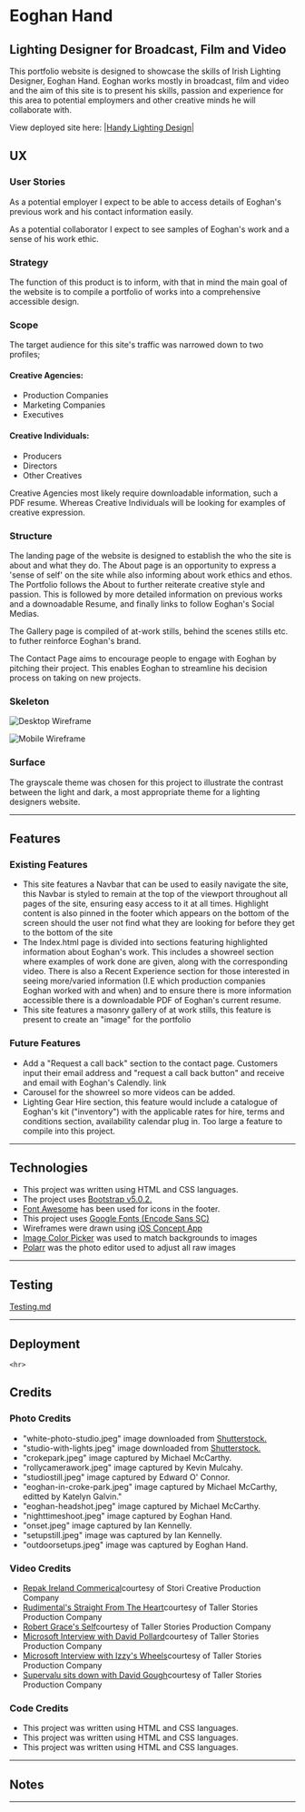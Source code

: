 <h1>Eoghan Hand</h1>
<h2>Lighting Designer for Broadcast, Film and Video</h2>
<p>This portfolio website is designed to showcase the skills of Irish Lighting Designer, Eoghan Hand. Eoghan works mostly in broadcast, film and video and the aim of this site is to present his skills, passion and experience for this area to potential employmers and other creative minds he will collaborate with.

View deployed site here: |[Handy Lighting Design](https://katelyn234.github.io/HandyLighting-Design/)|
</p>

<h2>UX</h2>
<h3>User Stories</h3>
<p>As a potential employer I expect to be able to access details of Eoghan's previous work and his contact information easily. </p>

<p>As a potential collaborator I expect to see samples of Eoghan's work and a sense of his work ethic.</p>

<h3>Strategy</h3>
<p>The function of this product is to inform, with that in mind the main goal of the website is to compile a portfolio of works into a comprehensive accessible design.</p>

<h3>Scope</h3>
<p>The target audience for this site's traffic was narrowed down to two profiles; 
<h4>Creative Agencies:</h4>
    <ul>
        <li>Production Companies</li>
        <li>Marketing Companies</li>
        <li>Executives</li>
    </ul>

<h4>Creative Individuals:</h4>
    <ul>
        <li>Producers</li>
        <li>Directors</li>
        <li>Other Creatives</li>
    </ul>

<p>Creative Agencies most likely require downloadable information, such a PDF resume. Whereas Creative Individuals will be looking for examples of creative expression.</p>

<h3>Structure</h3>

<p>The landing page of the website is designed to establish the who the site is about and what they do. The About page is an opportunity to express a 'sense of self' on the site while also informing about work ethics and ethos. The Portfolio follows the About to further reiterate creative style and passion. This is followed by more detailed information on previous works and a downoadable Resume, and finally links to follow Eoghan's Social Medias. </p>

<p>The Gallery page is compiled of at-work stills, behind the scenes stills etc. to futher reinforce Eoghan's brand. 

The Contact Page aims to encourage people to engage with Eoghan by pitching their project. This enables Eoghan to streamline his decision process on taking on new projects.</p>

<h3>Skeleton</h3> 

 ![Desktop Wireframe](assets/Wireframes/eh-desktop-wireframes.png)
    
 ![Mobile Wireframe](assets/Wireframes/eh-mobile-wireframes.png)

<h3>Surface</h3>
<p>The grayscale theme was chosen for this project to illustrate the contrast between the light and dark, a most appropriate theme for a lighting designers website.</p>

<hr>

<h2>Features</h2>

<h3>Existing Features</h3>
	<ul>
		<li>This site features a Navbar that can be used to easily navigate the site, this Navbar is styled to remain at the top of the viewport throughout all pages of the site, ensuring easy access to it at all times. Highlight content is also pinned in the footer which appears on the bottom of the screen should the user not find what they are looking for before they get to the bottom of the site</li>
		<li>The Index.html page is divided into sections featuring highlighted information about Eoghan's work. This includes a showreel section where examples of work done are given, along with the corresponding video. There is also a Recent Experience section for those interested in seeing more/varied information (I.E which production companies Eoghan worked with and when) and to ensure there is more information accessible there is a downloadable PDF of Eoghan's current resume.</li>
		<li>This site features a masonry gallery of at work stills, this feature is present to create an "image" for the portfolio</li>
	</ul>

<h3>Future Features</h3>
	<ul>
		<li>Add a "Request a call back" section to the contact page. Customers input their email address and "request a call back button" and receive and email with Eoghan's Calendly. link</li>
		<li>Carousel for the showreel so more videos can be added.</li>
		<li>Lighting Gear Hire section, this feature would include a catalogue of Eoghan's kit ("inventory") with the applicable rates for hire, terms and conditions section, availability calendar plug in. Too large a feature to compile into this project.</li>
	</ul>

<hr>

<h2>Technologies</h2>
    <ul>
        <li>This project was written using HTML and CSS languages.</li>
        <li>The project uses <a href="https://getbootstrap.com/">Bootstrap v5.0.2.</a></li>
        <li><a href="https://fontawesome.com/">Font Awesome</a> has been used for icons in the footer.</li>
        <li>This project uses <a href="https://fonts.google.com/specimen/Encode+Sans+SC?query=encode">Google Fonts (Encode Sans SC)</a></li>
        <li>Wireframes were drawn using <a href="https://concepts.app/en/">iOS Concept App</a></li>
        <li><a href="https://imagecolorpicker.com/">Image Color Picker</a> was used to match backgrounds to images</li>
        <li><a href="https://photoeditor.polarr.co/">Polarr</a> was the photo editor used to adjust all raw images</li>
    </ul>
<hr>

<h2>Testing</h2>

[Testing.md](https://github.com/Katelyn234/HandyLighting-Design/blob/main/TESTING.md)
    <hr>

<h2>Deployment</h2>

    <hr>

<h2>Credits</h2>
    <h3>Photo Credits</h3>
        <ul>
            <li>"white-photo-studio.jpeg" image downloaded from <a href="https://www.shutterstock.com/image-photo/interior-modern-photo-studio-chair-professional-793002787">Shutterstock.</a></li>
            <li>"studio-with-lights.jpeg" image downloaded from <a href="https://www.shutterstock.com/image-photo/empty-photo-studio-white-cyclorama-monoblocks-1894652761">Shutterstock.</a></li>
            <li>"crokepark.jpeg" image captured by Michael McCarthy.</li>
            <li>"rollycamerawork.jpeg" image captured by Kevin Mulcahy.</li>
            <li>"studiostill.jpeg" image captured by Edward O' Connor.</li>
            <li>"eoghan-in-croke-park.jpeg" image captured by Michael McCarthy, editted by Katelyn Galvin."</li>
            <li>"eoghan-headshot.jpeg" image captured by Michael McCarthy.</li>
            <li>"nighttimeshoot.jpeg" image captured by Eoghan Hand.</li>
            <li>"onset.jpeg" image captured by Ian Kennelly.</li>
            <li>"setupstill.jpeg" image was captured by Ian Kennelly.</li>
            <li>"outdoorsetups.jpeg" image was captured by Eoghan Hand.</li>
        </ul>

<h3>Video Credits</h3>
        <ul>
            <li><a href="https://www.youtube.com/watch?v=QHnO31wuns0&t=1s">Repak Ireland Commerical</a>courtesy of Stori Creative Production Company</li>
            <li><a href="https://www.youtube.com/watch?v=UJY5IoMKj6g&t=3s">Rudimental's Straight From The Heart</a>courtesy of Taller Stories Production Company</li>
            <li><a href="https://www.youtube.com/watch?v=wN5a0DvokjU">Robert Grace's Self</a>courtesy of Taller Stories Production Company</li>
            <li><a href="https://www.youtube.com/watch?v=bzcC7WWbOpU&t=7s">Microsoft Interview with David Pollard</a>courtesy of Taller Stories Production Company</li>
            <li><a href="https://www.youtube.com/watch?v=lXvYtzBRZWo">Microsoft Interview with Izzy's Wheels</a>courtesy of Taller Stories Production Company</li>
            <li><a href="https://www.youtube.com/watch?v=-09W-f7UKfY">Supervalu sits down with David Gough</a>courtesy of Taller Stories Production Company</li>
        </ul>

<h3>Code Credits</h3>
    <ul>
            <li>This project was written using HTML and CSS languages.</li>
            <li>This project was written using HTML and CSS languages.</li>
            <li>This project was written using HTML and CSS languages.</li>
        </ul>
    <hr>

<h2>Notes</h2>

<hr>